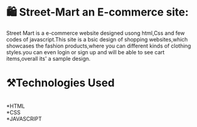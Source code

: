 # :shopping: Street-Mart an E-commerce site:
Street Mart is a e-commerce website designed usong html,Css and few codes of javascript.This site is a bsic design of shopping websites,which showcases the fashion products,where you can different kinds of clothing styles.you can even login or sign up and will be able to see cart items,overall its' a sample design.

# :hammer_and_pick:Technologies Used
<br>
*HTML
<br>
*CSS
<br>
*JAVASCRIPT

